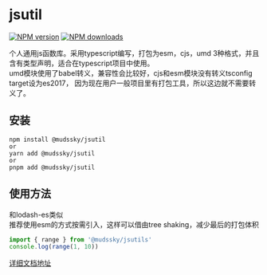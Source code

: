 # jsutil

[![NPM version](https://img.shields.io/npm/v/@mudssky/jsutils.svg?style=flat)](https://npmjs.org/package/@mudssky/jsutils)
[![NPM downloads](http://img.shields.io/npm/dm/@mudssky/jsutils.svg?style=flat)](https://npmjs.org/package/@mudssky/jsutils)

个人通用js函数库。采用typescript编写，打包为esm，cjs，umd 3种格式，并且含有类型声明，适合在typescript项目中使用。  
umd模块使用了babel转义，兼容性会比较好，cjs和esm模块没有转义tsconfig target设为es2017，
因为现在用户一般项目里有打包工具，所以这边就不需要转义了。

## 安装

```shell
npm install @mudssky/jsutil
or
yarn add @mudssky/jsutil
or
pnpm add @mudssky/jsutil

```

## 使用方法

和lodash-es类似  
推荐使用esm的方式按需引入，这样可以借由tree shaking，减少最后的打包体积

```ts
import { range } from '@mudssky/jsutils'
console.log(range(1, 10))
```

[详细文档地址](https://mudssky.github.io/jsutils/index.html)
